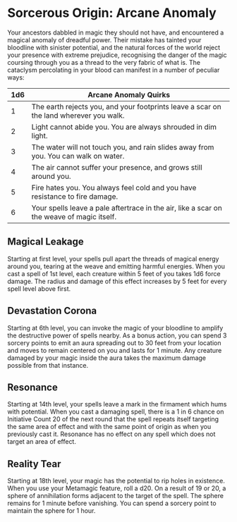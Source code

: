 # Sorcerous Origin: Arcane Anomaly
Your ancestors dabbled in magic they should not have, and encountered a magical anomaly of dreadful power. Their mistake has tainted your bloodline with sinister potential, and the natural forces of the world reject your presence with extreme prejudice, recognising the danger of the magic coursing through you as a thread to the very fabric of what is. The cataclysm percolating in your blood can manifest in a number of peculiar ways:

1d6 | Arcane Anomaly Quirks
--- | ----------------------
1 | The earth rejects you, and your footprints leave a scar on the land wherever you walk.
2 | Light cannot abide you. You are always shrouded in dim light.
3 | The water will not touch you, and rain slides away from you. You can walk on water.
4 | The air cannot suffer your presence, and grows still around you.
5 | Fire hates you. You always feel cold and you have resistance to fire damage.
6 | Your spells leave a pale aftertrace in the air, like a scar on the weave of magic itself.

## Magical Leakage
Starting at first level, your spells pull apart the threads of magical energy around you, tearing at the weave and emitting harmful energies. When you cast a spell of 1st level, each creature within 5 feet of you takes 1d6 force damage. The radius and damage of this effect increases by 5 feet for every spell level above first.

## Devastation Corona
Starting at 6th level, you can invoke the magic of your bloodline to amplify the destructive power of spells nearby. As a bonus action, you can spend 3 sorcery points to emit an aura spreading out to 30 feet from your location and moves to remain centered on you and lasts for 1 minute. Any creature damaged by your magic inside the aura takes the maximum damage possible from that instance.

## Resonance
Starting at 14th level, your spells leave a mark in the firmament which hums with potential. When you cast a damaging spell, there is a 1 in 6 chance on Initiative Count 20 of the next round that the spell repeats itself targeting the same area of effect and with the same point of origin as when you previously cast it. Resonance has no effect on any spell which does not target an area of effect.

## Reality Tear
Starting at 18th level, your magic has the potential to rip holes in existence. When you use your Metamagic feature, roll a d20. On a result of 19 or 20, a sphere of annihilation forms adjacent to the target of the spell. The sphere remains for 1 minute before vanishing. You can spend a sorcery point to maintain the sphere for 1 hour.

